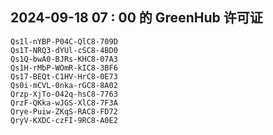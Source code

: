 ## 2024-09-18 07 : 00 的 GreenHub 许可证
```
Qs1l-nYBP-P04C-QlC8-709D
Qs1T-NRQ3-dYUl-cSC8-4BD0
Qs1Q-bwA0-BJRs-KHC8-07A3
Qs1H-rMbP-WOmR-kIC8-3BF6
Qs17-BEQt-C1HV-HrC8-0E73
Qs0i-mCVL-0nka-rGC8-8A02
Qrzp-XjTo-O42q-hsC8-7763
QrzF-QKka-wJGS-XlC8-7F3A
Qrye-Puiw-ZKqS-RAC8-FD72
QryV-KXDC-czFI-9RC8-A0E2
```
